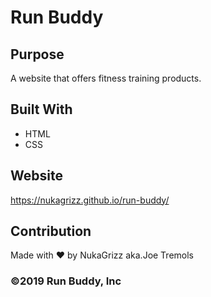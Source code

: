 # Run Buddy

## Purpose
A website that offers fitness training products.

## Built With
* HTML
* CSS

## Website
https://nukagrizz.github.io/run-buddy/

## Contribution
Made with ❤️ by NukaGrizz aka.Joe Tremols

### ©️2019 Run Buddy, Inc 
